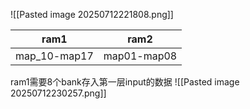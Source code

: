 ![[Pasted image 20250712221808.png]]

| ram1         | ram2        |
| ------------ | ----------- |
| map_10-map17 | map01-map08 |
ram1需要8个bank存入第一层input的数据
![[Pasted image 20250712230257.png]]